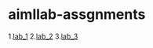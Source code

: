 # aimllab-assgnments
1.[lab_1](https://github.com/Srivardhan2004/aimllab-assgnments/blob/main/A1.ipynb)
2.[lab_2](https://github.com/Srivardhan2004/aimllab-assgnments/blob/main/A2.ipynb)
3.[lab_3](https://colab.research.google.com/drive/1zxb0JS9eB6XTfmUyIQZSu3iwZyV8toOg?usp=sharing)

